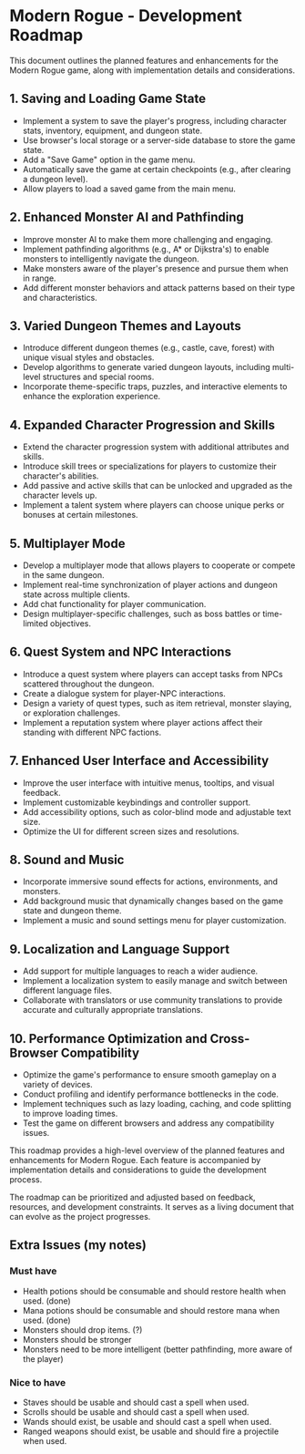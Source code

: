 # Modern Rogue - Development Roadmap

This document outlines the planned features and enhancements for the Modern Rogue game, along with implementation details and considerations.

## 1. Saving and Loading Game State
- Implement a system to save the player's progress, including character stats, inventory, equipment, and dungeon state.
- Use browser's local storage or a server-side database to store the game state.
- Add a "Save Game" option in the game menu.
- Automatically save the game at certain checkpoints (e.g., after clearing a dungeon level).
- Allow players to load a saved game from the main menu.

## 2. Enhanced Monster AI and Pathfinding
- Improve monster AI to make them more challenging and engaging.
- Implement pathfinding algorithms (e.g., A* or Dijkstra's) to enable monsters to intelligently navigate the dungeon.
- Make monsters aware of the player's presence and pursue them when in range.
- Add different monster behaviors and attack patterns based on their type and characteristics.

## 3. Varied Dungeon Themes and Layouts
- Introduce different dungeon themes (e.g., castle, cave, forest) with unique visual styles and obstacles.
- Develop algorithms to generate varied dungeon layouts, including multi-level structures and special rooms.
- Incorporate theme-specific traps, puzzles, and interactive elements to enhance the exploration experience.

## 4. Expanded Character Progression and Skills
- Extend the character progression system with additional attributes and skills.
- Introduce skill trees or specializations for players to customize their character's abilities.
- Add passive and active skills that can be unlocked and upgraded as the character levels up.
- Implement a talent system where players can choose unique perks or bonuses at certain milestones.

## 5. Multiplayer Mode
- Develop a multiplayer mode that allows players to cooperate or compete in the same dungeon.
- Implement real-time synchronization of player actions and dungeon state across multiple clients.
- Add chat functionality for player communication.
- Design multiplayer-specific challenges, such as boss battles or time-limited objectives.

## 6. Quest System and NPC Interactions
- Introduce a quest system where players can accept tasks from NPCs scattered throughout the dungeon.
- Create a dialogue system for player-NPC interactions.
- Design a variety of quest types, such as item retrieval, monster slaying, or exploration challenges.
- Implement a reputation system where player actions affect their standing with different NPC factions.

## 7. Enhanced User Interface and Accessibility
- Improve the user interface with intuitive menus, tooltips, and visual feedback.
- Implement customizable keybindings and controller support.
- Add accessibility options, such as color-blind mode and adjustable text size.
- Optimize the UI for different screen sizes and resolutions.

## 8. Sound and Music
- Incorporate immersive sound effects for actions, environments, and monsters.
- Add background music that dynamically changes based on the game state and dungeon theme.
- Implement a music and sound settings menu for player customization.

## 9. Localization and Language Support
- Add support for multiple languages to reach a wider audience.
- Implement a localization system to easily manage and switch between different language files.
- Collaborate with translators or use community translations to provide accurate and culturally appropriate translations.

## 10. Performance Optimization and Cross-Browser Compatibility
- Optimize the game's performance to ensure smooth gameplay on a variety of devices.
- Conduct profiling and identify performance bottlenecks in the code.
- Implement techniques such as lazy loading, caching, and code splitting to improve loading times.
- Test the game on different browsers and address any compatibility issues.

This roadmap provides a high-level overview of the planned features and enhancements for Modern Rogue. Each feature is accompanied by implementation details and considerations to guide the development process.

The roadmap can be prioritized and adjusted based on feedback, resources, and development constraints. It serves as a living document that can evolve as the project progresses. 

## Extra Issues (my notes)

### Must have
- Health potions should be consumable and should restore health when used. (done)
- Mana potions should be consumable and should restore mana when used. (done)
- Monsters should drop items. (?)
- Monsters should be stronger
- Monsters need to be more intelligent (better pathfinding, more aware of the player)

### Nice to have
- Staves should be usable and should cast a spell when used.
- Scrolls should be usable and should cast a spell when used.
- Wands should exist, be usable and should cast a spell when used.
- Ranged weapons should exist, be usable and should fire a projectile when used.



